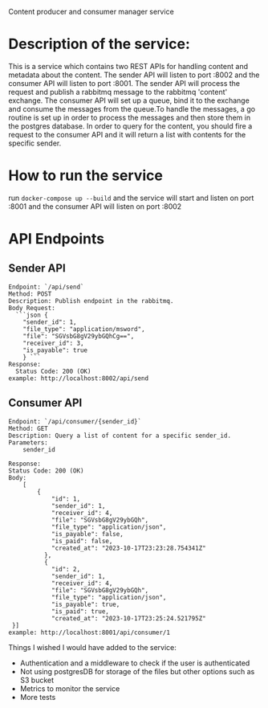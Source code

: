 Content producer and consumer manager service

# Description of the service:

This is a service which contains two REST APIs for handling content and metadata about the content.
The sender API will listen to port :8002 and the consumer API will listen to port :8001.
The sender API will process the request and publish a rabbitmq message to the rabbitmq 'content' exchange.
The consumer API will set up a queue, bind it to the exchange and consume the messages from the queue.To handle the
messages, a go routine is set up in order to process the messages and then store them in the postgres database.
In order to query for the content, you should fire a request to the consumer API and it will return a list with contents
for the specific sender.

# How to run the service

run `docker-compose up --build` and the service will start and listen on port :8001 and the consumer API will listen on port :8002

# API Endpoints

## Sender API

    Endpoint: `/api/send`
    Method: POST
    Description: Publish endpoint in the rabbitmq.
    Body Request: 
      ```json {   
        "sender_id": 1,
        "file_type": "application/msword",
        "file": "SGVsbG8gV29ybGQhCg==",
        "receiver_id": 3,
        "is_payable": true
        } ```
    Response:
      Status Code: 200 (OK)
    example: http://localhost:8002/api/send

## Consumer API

    Endpoint: `/api/consumer/{sender_id}`
    Method: GET
    Description: Query a list of content for a specific sender_id.
    Parameters:
        sender_id

    Response:
    Status Code: 200 (OK)
    Body:
        [
            {
                "id": 1,
                "sender_id": 1,
                "receiver_id": 4,
                "file": "SGVsbG8gV29ybGQh",
                "file_type": "application/json",
                "is_payable": false,
                "is_paid": false,
                "created_at": "2023-10-17T23:23:28.754341Z"
              },
              {
                "id": 2,
                "sender_id": 1,
                "receiver_id": 4,
                "file": "SGVsbG8gV29ybGQh",
                "file_type": "application/json",
                "is_payable": true,
                "is_paid": true,
                "created_at": "2023-10-17T23:25:24.521795Z"
     }] 
    example: http://localhost:8001/api/consumer/1

Things I wished I would have added to the service:

* Authentication and a middleware to check if the user is authenticated
* Not using postgresDB for storage of the files but other options such as S3 bucket
* Metrics to monitor the service
* More tests